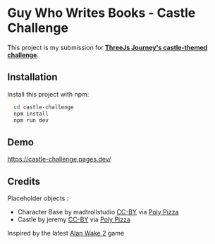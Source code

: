 # Guy Who Writes Books - Castle Challenge

This project is my submission for
**[ThreeJs Journey's castle-themed challenge](https://threejs-journey.com/challenges/018-castle)**.

## Installation

Install this project with npm:

```bash
  cd castle-challenge
  npm install
  npm run dev
```

## Demo

https://castle-challenge.pages.dev/

## Credits

Placeholder objects :

- Character Base by madtrollstudio [CC-BY](https://creativecommons.org/licenses/by/3.0/)
  via [Poly Pizza](https://poly.pizza/m/qbDLeTtb8K)
- Castle by jeremy [CC-BY](https://creativecommons.org/licenses/by/3.0/)
  via [Poly Pizza](https://poly.pizza/m/0TfSw65gU2G)

Inspired by the latest [Alan Wake 2](https://www.alanwake.com/) game

